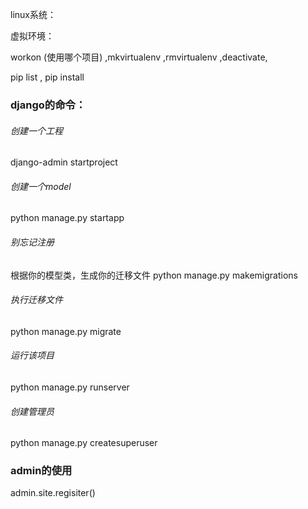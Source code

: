 


linux系统：

虚拟环境：

workon (使用哪个项目) ,mkvirtualenv ,rmvirtualenv ,deactivate,

pip list , pip install


### django的命令：
###### 创建一个工程
django-admin startproject 
###### 创建一个model
python manage.py startapp
###### 别忘记注册
  根据你的模型类，生成你的迁移文件
python manage.py makemigrations
######  执行迁移文件
python manage.py migrate

###### 运行该项目
python manage.py runserver

###### 创建管理员
python manage.py createsuperuser

### admin的使用
admin.site.regisiter()